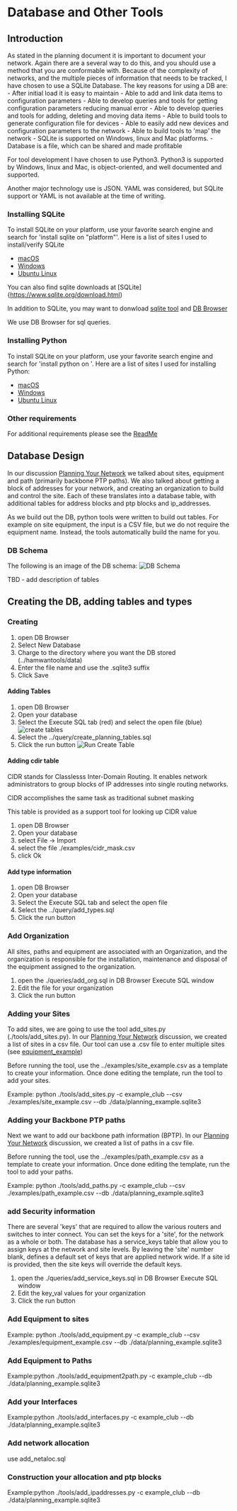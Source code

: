 # Database and Other Tools
## Introduction
As stated in the planning document it is important to document your network. Again there are 
a several way to do this, and you should use a method that you are conformable with. Because of the complexity
of networks, and the multiple pieces of information that needs to be tracked, I have chosen
to use a SQLite Database. The key reasons for using a DB are:
    - After initial load it is easy to maintain
    - Able to add and link data items to configuration parameters
    - Able to develop queries and tools for getting configuration parameters reducing manual error
    - Able to develop queries and tools for adding, deleting and moving data items
    - Able to build tools to generate configuration file for devices
    - Able to easily add new devices and configuration parameters to the network
    - Able to build tools to 'map' the network
    - SQLite is supported on Windows, linux and Mac platforms.
    - Database is a file, which can be shared and made profitable

For tool development I have chosen to use Python3. Python3 is supported by Windows, linux and Mac,
is object-oriented, and well documented and supported.

Another major technology use is JSON. YAML was considered, but SQLite support or YAML is not available
at the time of writing.

### Installing SQLite
To install SQLite on your platform, use your favorite search engine and search for 'install sqlite on "platform"'.
Here is a list of sites I used to install/verify SQLite  
 - [macOS](https://flaviocopes.com/sqlite-how-to-install/)
 - [Windows](https://www.sqlitetutorial.net/download-install-sqlite/)
 - [Ubuntu Linux](https://www.digitalocean.com/community/tutorials/how-to-install-and-use-sqlite-on-ubuntu-20-04)

You can also find sqlite downloads at [SQLite]{https://www.sqlite.org/download.html)

In addition to SQLite, you may want to donwload 
[sqlite tool](https://www.sqlitetutorial.net/download-install-sqlite/#:~:text=The%20SQLiteStudio%20tool%20is%20a,CSV%2C%20XML%2C%20and%20JSON.)
and [DB Browser](https://sqlitebrowser.org/dl/)

We use DB Browser for sql queries.

### Installing Python
To install SQLite on your platform, use your favorite search engine and search for 
'install python on <platform>'.
Here are a list of sites I used for installing Python:  
 - [macOS](https://docs.python-guide.org/starting/install3/osx/)
 - [Windows](https://www.howtogeek.com/197947/how-to-install-python-on-windows/)
 - [Ubuntu Linux](https://www.how2shout.com/linux/how-to-install-python-3-and-pip-3-on-ubuntu-20-04-lts/)

### Other requirements
For additional requirements please see the [ReadMe](../README.md)


## Database Design
In our discussion [Planning Your Network](./PlanningYourNetwork.md) we talked about sites, equipment 
and path (primarily backbone PTP paths). We also talked about getting a block of addresses for
your network, and creating an organization to build and control the site. Each of these translates
into a database table, with additional tables for address blocks and ptp blocks and ip_addresses.

As we build out the DB, python tools were written to build out tables. For example on site equipment,
the input is a CSV file, but we do not require the equipment name. Instead, the tools automatically
build the name for you. 


### DB Schema
The following is an image of the DB schema:
![DB Schema](./images/DBSchema.JPG)

TBD - add description of tables

## Creating the DB, adding tables and  types

### Creating 
 1) open DB Browser
 2) Select New Database
 3) Charge to the directory where you want the DB stored (../hamwantools/data)
 4) Enter the file name and use the .sqlite3 suffix
 5) Click Save

#### Adding Tables
 1) open DB Browser
 2) Open your database 
 3) Select the Execute SQL tab (red) and select the open file (blue)
![create tables](./images/dbbrowser_createtbls.jpg)
 4) Select the ../query/create_planning_tables.sql
 5) Click the run button ![Run Create Table](./images/dbbrowser_createexec.jpg)

#### Adding cdir table
CIDR stands for Classlesss Inter-Domain Routing. It enables network administrators to group 
blocks of IP addresses into single routing networks. 

CIDR accomplishes the same task as traditional subnet masking

This table is provided as a support tool for looking up CIDR value

 1) open DB Browser
 2) Open your database 
 3) select File -> Import
 4) select the file ./examples/cidr_mask.csv
 5) click Ok

#### Add type information
 1) open DB Browser
 2) Open your database 
 3) Select the Execute SQL tab and select the open file
 4) Select the ../query/add_types.sql
 5) Click the run button

### Add Organization
All sites, paths and equipment are associated with an Organization, and the organization is responsible
for the installation, maintenance and disposal of the equipment assigned to the organization.

 1) open the ./queries/add_org.sql in DB Browser Execute SQL window
 2) Edit the file for your organization
 3) Click the run button

### Adding your Sites
To add sites, we are going to use the tool add_sites.py (./tools/add_sites.py). In our 
[Planning Your Network](./PlanningYourNetwork.md) discussion, we created a list of sites in a csv file.
Our tool can use a .csv file to enter multiple sites (see [equipment_example](../examples/site_example.csv))

Before running the tool, use the ../examples/site_example.csv as a template to create your
information. Once done editing the template, run the tool to add your sites.  

Example: python ./tools/add_sites.py -c example_club --csv ./examples/site_example.csv --db ./data/planning_example.sqlite3

### Adding your Backbone PTP paths
Next we want to add our backbone path information (BPTP). In our 
[Planning Your Network](./PlanningYourNetwork.md) discussion, we created a list of paths in a csv file.

Before running the tool, use the ../examples/path_example.csv as a template to create your
information. Once done editing the template, run the tool to add your paths. 

Example:  python ./tools/add_paths.py -c example_club --csv ./examples/path_example.csv --db ./data/planning_example.sqlite3

### add Security information
There are several 'keys' that are required to allow the various routers and switches
to inter connect. You can set the keys for a 'site', for the network as a whole or
both. The database has a service_keys table that allow you to assign keys at the 
network and site levels. 
By leaving the 'site' number blank, defines a default set of keys that are applied network
wide. If a site id is provided, then the site keys will override the default keys.

 1) open the ./queries/add_service_keys.sql in DB Browser Execute SQL window
 2) Edit the key_val values for your organization
 3) Click the run button


### Add Equipment to sites

Example: python ./tools/add_equipment.py -c example_club --csv ./examples/equipment_example.csv --db ./data/planning_example.sqlite3

### Add Equipment to Paths

Example:python ./tools/add_equipment2path.py -c example_club --db ./data/planning_example.sqlite3

### Add your Interfaces

Example:python ./tools/add_interfaces.py -c example_club --db ./data/planning_example.sqlite3

### Add network allocation
 use add_netaloc.sql
### Construction your allocation and ptp blocks

Example:python ./tools/add_ipaddresses.py -c example_club --db ./data/planning_example.sqlite3



